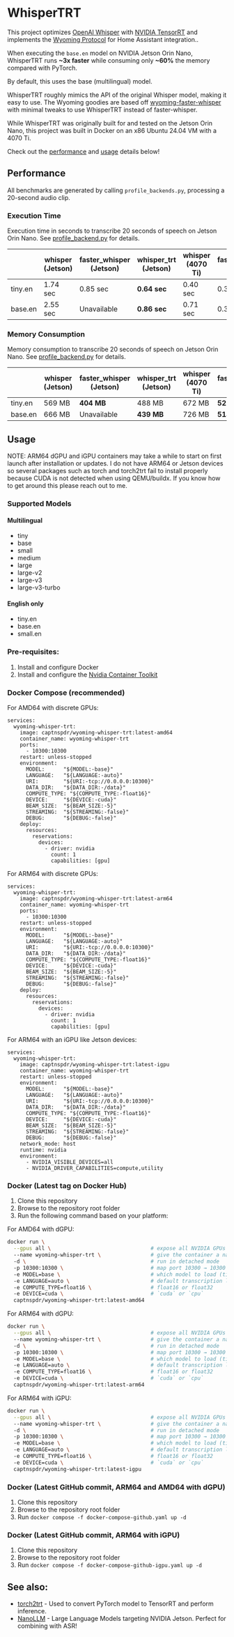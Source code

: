 # WhisperTRT

This project optimizes [OpenAI Whisper](https://github.com/openai/whisper) with [NVIDIA TensorRT](https://developer.nvidia.com/tensorrt#:~:text=NVIDIA%20TensorRT%2DLLM%20is%20an,on%20the%20NVIDIA%20AI%20platform.) and implements the [Wyoming Protocol](https://www.home-assistant.io/integrations/wyoming/) for Home Assistant integration..

When executing the ``base.en`` model on NVIDIA Jetson Orin Nano, WhisperTRT runs **~3x faster** while consuming only **~60%** the memory compared with PyTorch.

By default, this uses the base (multilingual) model.

WhisperTRT roughly mimics the API of the original Whisper model, making it easy to use. The Wyoming goodies are based off [wyoming-faster-whisper](https://github.com/rhasspy/wyoming-faster-whisper) with minimal tweaks to use WhisperTRT instead of faster-whisper.

While WhisperTRT was originally built for and tested on the Jetson Orin Nano, this project was built in Docker on an x86 Ubuntu 24.04 VM with a 4070 Ti.

Check out the [performance](#performance) and [usage](#usage) details below!


## Performance

All benchmarks are generated by calling ``profile_backends.py``,
processing a 20-second audio clip.

### Execution Time

Execution time in seconds to transcribe 20 seconds of speech on Jetson Orin Nano. See [profile_backend.py](examples/profile_backend.py) for details.


|     | whisper (Jetson) | faster_whisper (Jetson) | whisper_trt (Jetson) | whisper (4070 Ti) | faster_whisper (4070 Ti) | whisper_trt (4070 Ti) |
|-------|---------|--------------------|--------|---------|--------------------|--------|
| tiny.en | 1.74 sec | 0.85 sec | **0.64 sec** | 0.40 sec| 0.35 sec | **0.07 sec** |
| base.en | 2.55 sec | Unavailable | **0.86 sec** | 0.71 sec | 0.34 sec | **0.10 sec** |


### Memory Consumption

Memory consumption to transcribe 20 seconds of speech on Jetson Orin Nano. See [profile_backend.py](examples/profile_backend.py) for details.

|     | whisper (Jetson) | faster_whisper (Jetson) | whisper_trt (Jetson) | whisper (4070 Ti) | faster_whisper (4070 Ti) | whisper_trt (4070 Ti) |
|-------|---------|--------------------|--------|---------|--------------------|--------|
| tiny.en | 569 MB | **404 MB** | 488 MB | 672 MB | **522 MB** | 544 MB |
| base.en | 666 MB |  Unavailable | **439 MB** | 726 MB | **514 MB** | 548 MB |

## Usage

NOTE: ARM64 dGPU and iGPU containers may take a while to start on first launch after installation or updates. I do not have ARM64 or Jetson devices so several packages such as torch and torch2trt fail to install properly because CUDA is not detected when using QEMU/buildx. If you know how to get around this please reach out to me.

### Supported Models
#### Multilingual
- tiny
- base
- small
- medium
- large
- large-v2
- large-v3
- large-v3-turbo

#### English only
- tiny.en
- base.en
- small.en

### Pre-requisites:
1. Install and configure Docker
2. Install and configure the [Nvidia Container Toolkit](https://docs.nvidia.com/datacenter/cloud-native/container-toolkit/latest/install-guide.html)

### Docker Compose (recommended)
For AMD64 with discrete GPUs:
```
services:
  wyoming-whisper-trt:
    image: captnspdr/wyoming-whisper-trt:latest-amd64
    container_name: wyoming-whisper-trt
    ports:
      - 10300:10300
    restart: unless-stopped
    environment:
      MODEL:      "${MODEL:-base}"
      LANGUAGE:   "${LANGUAGE:-auto}"
      URI:        "${URI:-tcp://0.0.0.0:10300}"
      DATA_DIR:   "${DATA_DIR:-/data}"
      COMPUTE_TYPE: "${COMPUTE_TYPE:-float16}"
      DEVICE:     "${DEVICE:-cuda}"
      BEAM_SIZE:  "${BEAM_SIZE:-5}"
      STREAMING:  "${STREAMING:-false}"
      DEBUG:      "${DEBUG:-false}"
    deploy:
      resources:
        reservations:
          devices:
            - driver: nvidia
              count: 1
              capabilities: [gpu]
```

For ARM64 with discrete GPUs:
```
services:
  wyoming-whisper-trt:
    image: captnspdr/wyoming-whisper-trt:latest-arm64
    container_name: wyoming-whisper-trt
    ports:
      - 10300:10300
    restart: unless-stopped
    environment:
      MODEL:      "${MODEL:-base}"
      LANGUAGE:   "${LANGUAGE:-auto}"
      URI:        "${URI:-tcp://0.0.0.0:10300}"
      DATA_DIR:   "${DATA_DIR:-/data}"
      COMPUTE_TYPE: "${COMPUTE_TYPE:-float16}"
      DEVICE:     "${DEVICE:-cuda}"
      BEAM_SIZE:  "${BEAM_SIZE:-5}"
      STREAMING:  "${STREAMING:-false}"
      DEBUG:      "${DEBUG:-false}"
    deploy:
      resources:
        reservations:
          devices:
            - driver: nvidia
              count: 1
              capabilities: [gpu]
```

For ARM64 with an iGPU like Jetson devices:
```
services:
  wyoming-whisper-trt:
    image: captnspdr/wyoming-whisper-trt:latest-igpu
    container_name: wyoming-whisper-trt
    restart: unless-stopped
    environment:
      MODEL:      "${MODEL:-base}"
      LANGUAGE:   "${LANGUAGE:-auto}"
      URI:        "${URI:-tcp://0.0.0.0:10300}"
      DATA_DIR:   "${DATA_DIR:-/data}"
      COMPUTE_TYPE: "${COMPUTE_TYPE:-float16}"
      DEVICE:     "${DEVICE:-cuda}"
      BEAM_SIZE:  "${BEAM_SIZE:-5}"
      STREAMING:  "${STREAMING:-false}"
      DEBUG:      "${DEBUG:-false}"
    network_mode: host
    runtime: nvidia
    environment:
      - NVIDIA_VISIBLE_DEVICES=all
      - NVIDIA_DRIVER_CAPABILITIES=compute,utility
```


### Docker (Latest tag on Docker Hub)
1. Clone this repository
2. Browse to the repository root folder
3. Run the following command based on your platform:
   
For AMD64 with dGPU:

```bash
docker run \
  --gpus all \                                # expose all NVIDIA GPUs
  --name wyoming-whisper-trt \                # give the container a name
  -d \                                        # run in detached mode
  -p 10300:10300 \                            # map port 10300 → 10300
  -e MODEL=base \                             # which model to load (tiny, small, base, etc.)
  -e LANGUAGE=auto \                          # default transcription language (`auto` = detect)
  -e COMPUTE_TYPE=float16 \                   # float16 or float32
  -e DEVICE=cuda \                            # `cuda` or `cpu`
  captnspdr/wyoming-whisper-trt:latest-amd64
```

For ARM64 with dGPU:

```bash
docker run \
  --gpus all \                                # expose all NVIDIA GPUs
  --name wyoming-whisper-trt \                # give the container a name
  -d \                                        # run in detached mode
  -p 10300:10300 \                            # map port 10300 → 10300
  -e MODEL=base \                             # which model to load (tiny, small, base, etc.)
  -e LANGUAGE=auto \                          # default transcription language (`auto` = detect)
  -e COMPUTE_TYPE=float16 \                   # float16 or float32
  -e DEVICE=cuda \                            # `cuda` or `cpu`
  captnspdr/wyoming-whisper-trt:latest-arm64
```

For ARM64 with iGPU:

```bash
docker run \
  --gpus all \                                # expose all NVIDIA GPUs
  --name wyoming-whisper-trt \                # give the container a name
  -d \                                        # run in detached mode
  -p 10300:10300 \                            # map port 10300 → 10300
  -e MODEL=base \                             # which model to load (tiny, small, base, etc.)
  -e LANGUAGE=auto \                          # default transcription language (`auto` = detect)
  -e COMPUTE_TYPE=float16 \                   # float16 or float32
  -e DEVICE=cuda \                            # `cuda` or `cpu`
  captnspdr/wyoming-whisper-trt:latest-igpu
```



### Docker (Latest GitHub commit, ARM64 and AMD64 with dGPU)
1. Clone this repository
2. Browse to the repository root folder
3. Run ``docker compose -f docker-compose-github.yaml up -d``


### Docker (Latest GitHub commit, ARM64 with iGPU)
1. Clone this repository
2. Browse to the repository root folder
3. Run ``docker compose -f docker-compose-github-igpu.yaml up -d``

## See also:
- [torch2trt](https://github.com/NVIDIA-AI-IOT/torch2trt) - Used to convert PyTorch model to TensorRT and perform inference.
- [NanoLLM](https://github.com/dusty-nv/NanoLLM) - Large Language Models targeting NVIDIA Jetson.  Perfect for combining with ASR!
